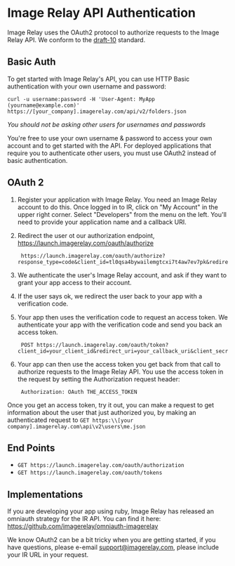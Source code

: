 Image Relay API Authentication
==============================

Image Relay uses the OAuth2 protocol to authorize requests to the Image Relay API. We conform to the [draft-10](http://tools.ietf.org/html/draft-ietf-oauth-v2-10) standard.

Basic Auth
----------

To get started with Image Relay's API, you can use HTTP Basic authentication with your own username and password:

```shell
curl -u username:password -H 'User-Agent: MyApp (yourname@example.com)' https://[your_company].imagerelay.com/api/v2/folders.json
```
_You should not be asking other users for usernames and passwords_

You're free to use your own username & password to access your own account and to get started with the API. For deployed applications that require you to authenticate other users, you must use OAuth2 instead of basic authentication.

OAuth 2
-------

1. Register your application with Image Relay. You need an Image Relay account to do this. Once logged in to IR, click on "My Account" in the upper right corner. Select "Developers" from the menu on the left. You'll need to provide your application name and a callback URI.

2. Redirect the user ot our authorization endpoint, https://launch.imagerelay.com/oauth/authorize

        https://launch.imagerelay.com/oauth/authorize?response_type=code&client_id=tl0qsa4bywailemgtcxi7t4aw7ev7pk&redirect_uri=http%3A%2F%2Fdev.lvh.me%3A3001%2Fauth%2Fimagerelay%2Fcallback&state=75eb9a69287f8e2d7836fe1755d719216d02a9a44843dcb7

3. We authenticate the user's Image Relay account, and ask if they want to grant your app access to their account.

4. If the user says ok, we redirect the user back to your app with a verification code.

5. Your app then uses the verification code to request an access token. We authenticate your app with the verification code and send you back an access token.

        POST https://launch.imagerelay.com/oauth/token?client_id=your_client_id&redirect_uri=your_callback_uri&client_secret=your_client_secret&code=code_you_received_in_prior_request

6. Your app can then use the access token you get back from that call to authorize requests to the Image Relay API. You use the access token in the request by setting the Authorization request header:

        Authorization: OAuth THE_ACCESS_TOKEN

Once you get an access token, try it out, you can make a request to get information about the user that just authorized you, by making an authenticated request to `GET https:\\[your company].imagerelay.com\api\v2\users\me.json`


End Points
----------

* `GET https://launch.imagerelay.com/oauth/authorization`
* `GET https://launch.imagerelay.com/oauth/tokens`

Implementations
---------------
If you are developing your app using ruby, Image Relay has released an omniauth strategy for the IR API. You can find it here: https://github.com/imagerelay/omniauth-imagerelay

We know OAuth2 can be a bit tricky when you are getting started, if you have questions, please e-email support@imagerelay.com, please include your IR URL in your request.




